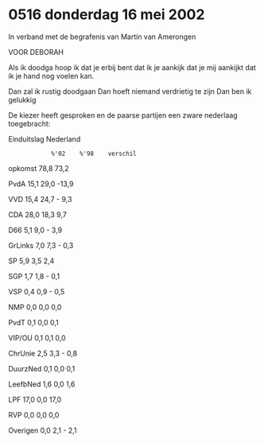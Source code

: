 # 0516 donderdag 16 mei 2002
In verband met de begrafenis van Martin van Amerongen

VOOR DEBORAH

Als ik doodga
hoop ik dat je erbij bent
dat ik je aankijk
dat je mij aankijkt
dat ik je hand nog voelen kan.
 
Dan zal ik rustig doodgaan
Dan hoeft niemand verdrietig te zijn
Dan ben ik gelukkig

De kiezer heeft gesproken en de paarse partijen een zware nederlaag toegebracht:

Einduitslag Nederland                     

                %'02    %'98    verschil    

opkomst    78,8     73,2                

PvdA         15,1    29,0   -13,9        

VVD          15,4    24,7   - 9,3        

CDA          28,0    18,3     9,7        

D66            5,1      9,0   - 3,9        

GrLinks       7,0      7,3   - 0,3        

SP              5,9      3,5     2,4        

SGP            1,7      1,8   - 0,1        

VSP            0,4      0,9   - 0,5        

NMP            0,0      0,0     0,0        

PvdT           0,1      0,0     0,1        

VIP/OU        0,1      0,1     0,0        

ChrUnie       2,5      3,3   - 0,8       

DuurzNed    0,1      0,0     0,1        

LeefbNed     1,6      0,0     1,6        

LPF            17,0      0,0   17,0        

RVP             0,0      0,0     0,0        

Overigen      0,0     2,1   - 2,1